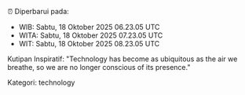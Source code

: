 ⏰ Diperbarui pada:
- WIB: Sabtu, 18 Oktober 2025 06.23.05 UTC
- WITA: Sabtu, 18 Oktober 2025 07.23.05 UTC
- WIT: Sabtu, 18 Oktober 2025 08.23.05 UTC

Kutipan Inspiratif:
"Technology has become as ubiquitous as the air we breathe, so we are no longer conscious of its presence."


Kategori: technology


